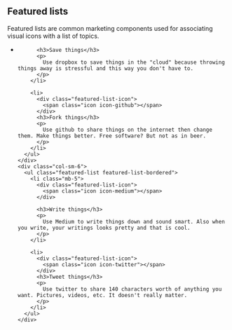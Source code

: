 ## Featured lists

Featured lists are common marketing components used for associating visual icons with a list of topics.

<div class="container-fluid">
  <div class="row my-4">
    <div class="col-sm-6">
      <ul class="featured-list featured-list-bordered">
        <li class="mb-5">
          <div class="featured-list-icon">
            <span class="icon icon-dropbox"></span>
          </div>

          <h3>Save things</h3>
          <p>
            Use dropbox to save things in the "cloud" because throwing things away is stressful and this way you don't have to.
          </p>
        </li>

        <li>
          <div class="featured-list-icon">
            <span class="icon icon-github"></span>
          </div>
          <h3>Fork things</h3>
          <p>
            Use github to share things on the internet then change them. Make things better. Free software? But not as in beer.
          </p>
        </li>
      </ul>
    </div>
    <div class="col-sm-6">
      <ul class="featured-list featured-list-bordered">
        <li class="mb-5">
          <div class="featured-list-icon">
            <span class="icon icon-medium"></span>
          </div>

          <h3>Write things</h3>
          <p>
            Use Medium to write things down and sound smart. Also when you write, your writings looks pretty and that is cool.
          </p>
        </li>

        <li>
          <div class="featured-list-icon">
            <span class="icon icon-twitter"></span>
          </div>
          <h3>Tweet things</h3>
          <p>
            Use twitter to share 140 characters worth of anything you want. Pictures, videos, etc. It doesn't really matter.
          </p>
        </li>
      </ul>
    </div>
  </div>
</div>

